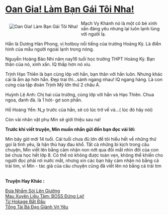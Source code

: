 <a href="https://utruyen.com/truyen/oan-gia-lam-ban-gai-toi-nha/17186/" title="Oan Gia! Làm Bạn Gái Tôi Nha!"><h1>Oan Gia! Làm Bạn Gái Tôi Nha!</h1></a><div style="display:table"><img align="right" style="float: left; padding: 10px;" src="https://utruyen.com/images/story/200x260/oan-gia-lam-ban-gai-toi-nha.jpg" alt="Oan Gia! Làm Bạn Gái Tôi Nha!">Mạch Vy Khánh nó là một cô bé xinh xắn đáng yêu nhưng lại luôn lạnh lùng với người lạ.<p></p>Hắn là Dương Hàn Phong, vị hotboy nổi tiếng của trường Hoàng Kỳ. Là điển hình của mẫu người ngoài lạnh trong nóng.<p></p>Nguyễn Hoàng Bảo Nhi năm nay16 tuổi học trường THPT Hoàng Kỳ. Bạn thân của nó, xinh xắn. IQ thấp hơn nó xíu.<p></p>Trịnh Hạo Thiên là bạn cùng lớp với hắn, bạn thân với hắn luôn. Nhưng khác cái là ấm áp hơn hắn. Đẹp trai thì...sánh ngang nhau! IQ ngang hàng. Là con cưng của tập đoàn Trịnh Mỹ lớn thứ 2 châu Á.<p></p>Huỳnh Lệ Anh: Chị hai của trường, cùng lớp với hắn và Hạo Thiên. Chua ngoa, đanh đá. là 1 hót- gơ son phấn. <p></p>Hồ Hoàng Yến: N_y trước của hắn, sẽ có lúc trở về và...( lúc đó hãy nói)<p></p>Còn vài nhân vật phụ Min sẽ giới thiệu sau na!<p></p><b>Trước khi viết truyện, Min muốn nhắn gửi đến bạn đọc vài lời:<p></p></b><p></p>Min bây giờ mới 14 tuổi. Cái tuổi chưa đủ lớn để tôi hiểu hết về những thứ gọi là tình yêu, là hận thù hay đau khổ. Tất cả những bi kịch trong câu chuyện, Min viết lên bằng cảm nhận non nớt qua đôi mắt nhìn đời của con bé chưa học hết lớp 8. Có thể nó không được toàn vẹn, không thể khiến cho người đọc phải rơi nước mắt, nhưng xin các bạn hãy cảm nhận nó bằng cả trái tim, vì Min - tác giả của câu chuyện cũng đã viết lên nó bằng cả trái tim</div><p><br><b>Truyện Hay Khác :</b></p><a href="https://utruyen.com/truyen/dua-nham-soi-len-giuong/17176/" alt="Đưa Nhầm Sói Lên Giường">Đưa Nhầm Sói Lên Giường</a><br/><a href="https://github.com/quanluxury/ngontinhhot/tree/master/truyenhay/19117/" alt="Mau Xuyên Liêu Tâm: BOSS Đứng Lại!">Mau Xuyên Liêu Tâm: BOSS Đứng Lại!</a><br/><a href="https://github.com/quanluxury/ngontinhhot/tree/master/truyenhay/17560/" alt="Từ Hokage Bắt Đầu">Từ Hokage Bắt Đầu</a><br/><a href="https://github.com/quanluxury/ngontinhhot/tree/master/truyenhay/19171/" alt="Tổng Tài Bá Đạo Giành Vợ Yêu">Tổng Tài Bá Đạo Giành Vợ Yêu</a><br/>